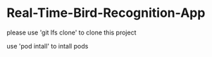 # Real-Time-Bird-Recognition-App
please use 'git lfs clone' to clone this project  

use 'pod intall' to intall pods
